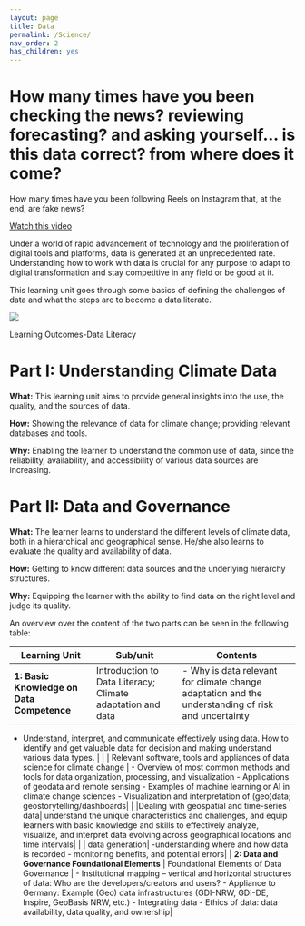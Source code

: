 ```yaml
---
layout: page
title: Data
permalink: /Science/
nav_order: 2
has_children: yes
---
```


# How many times have you been checking the news? reviewing forecasting? and asking yourself... is this data correct? from where does it come?

How many times have you been following Reels on Instagram that, at the end, are fake news?

[Watch this video](https://www.youtube.com/watch?v=8ovyQZ_Z8Xs)

Under a world of rapid advancement of technology and the proliferation of digital tools and platforms, data is generated at an unprecedented rate. Understanding how to work with data is crucial for any purpose to adapt to digital transformation and stay competitive in any field or be good at it.

This learning unit goes through some basics of defining the challenges of data and what the steps are to become a data literate.

<img src="/datklim/images/DaLi_wheel.png">


Learning Outcomes-Data Literacy

# Part I: Understanding Climate Data

**What:** This learning unit aims to provide general insights into the use, the quality, and the sources of data.

**How:** Showing the relevance of data for climate change; providing relevant databases and tools.

**Why:** Enabling the learner to understand the common use of data, since the reliability, availability, and accessibility of various data sources are increasing.

# Part II: Data and Governance

**What:** The learner learns to understand the different levels of climate data, both in a hierarchical and geographical sense. He/she also learns to evaluate the quality and availability of data.

**How:** Getting to know different data sources and the underlying hierarchy structures.

**Why:** Equipping the learner with the ability to find data on the right level and judge its quality.

An overview over the content of the two parts can be seen in the following table:

| Learning Unit    | Sub/unit    | Contents    
|--------------------------------------|-------------------------------------------------|-------------------------------------------------------------------------------------------------|
| **1: Basic Knowledge on Data Competence**        | Introduction to Data Literacy; Climate adaptation and data      | - Why is data relevant for climate change adaptation and the understanding of risk and uncertainty 
- Understand, interpret, and communicate effectively using data. 
 How to identify and get valuable data for decision and making understand various data types. |
|                                                  | Relevant software, tools and appliances of data science for climate change | - Overview of most common methods and tools for data organization, processing, and visualization - Applications of geodata and remote sensing - Examples of machine learning or AI in climate change sciences - Visualization and interpretation of (geo)data; geostorytelling/dashboards|
|                    |Dealing with geospatial and time-series data| understand the unique characteristics and challenges, and equip learners with basic knowledge and skills to effectively analyze, visualize, and interpret data evolving across geographical locations and time intervals|
|             | data generation| -understanding where and how data is recorded - monitoring benefits, and potential errors| 
| **2: Data and Governance Foundational Elements** | Foundational Elements of Data Governance                         | - Institutional mapping – vertical and horizontal structures of data: Who are the developers/creators and users? - Appliance to Germany: Example (Geo) data infrastructures (GDI-NRW, GDI-DE, Inspire, GeoBasis NRW, etc.) - Integrating data - Ethics of data: data availability, data quality, and ownership|

